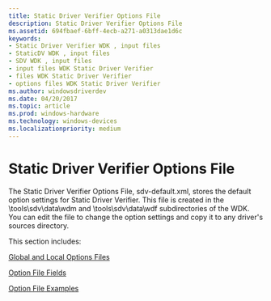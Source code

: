 ```yaml
---
title: Static Driver Verifier Options File
description: Static Driver Verifier Options File
ms.assetid: 694fbaef-6bff-4ecb-a271-a0313dae1d6c
keywords:
- Static Driver Verifier WDK , input files
- StaticDV WDK , input files
- SDV WDK , input files
- input files WDK Static Driver Verifier
- files WDK Static Driver Verifier
- options files WDK Static Driver Verifier
ms.author: windowsdriverdev
ms.date: 04/20/2017
ms.topic: article
ms.prod: windows-hardware
ms.technology: windows-devices
ms.localizationpriority: medium
---
```


# Static Driver Verifier Options File


The Static Driver Verifier Options File, sdv-default.xml, stores the default option settings for Static Driver Verifier. This file is created in the \\tools\\sdv\\data\\wdm and \\tools\\sdv\\data\\wdf subdirectories of the WDK. You can edit the file to change the option settings and copy it to any driver's sources directory.

This section includes:

[Global and Local Options Files](global-and-local-options-files.md)

[Option File Fields](option-file-fields.md)

[Option File Examples](option-file-examples.md)

 

 





